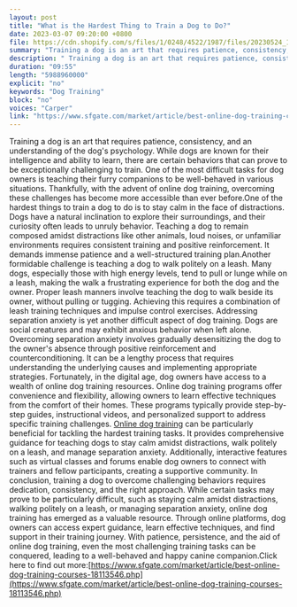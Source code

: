 ```yaml
---
layout: post
title: "What is the Hardest Thing to Train a Dog to Do?"
date: 2023-03-07 09:20:00 +0800
file: https://cdn.shopify.com/s/files/1/0248/4522/1987/files/20230524_1.mp3?v=1684895902
summary: "Training a dog is an art that requires patience, consistency, and an understanding of the dog's psychology. While dogs are known for their intelligence and ability to learn, there are certain behaviors that can prove to be exceptionally challenging to train. One of the most difficult tasks for dog owners is teaching their furry companions to be well-behaved in various situations. Thankfully, with the advent of online dog training, overcoming these challenges has become more accessible than ever before.One of the hardest things to train a dog to do is to stay calm in the face of distractions. Dogs have a natural inclination to explore their surroundings, and their curiosity often leads to unruly behavior. Teaching a dog to remain composed amidst distractions like other animals, loud noises, or unfamiliar environments requires consistent training and positive reinforcement. It demands immense patience and a well-structured training plan.Another formidable challenge is teaching a dog to walk politely on a leash. Many dogs, especially those with high energy levels, tend to pull or lunge while on a leash, making the walk a frustrating experience for both the dog and the owner. Proper leash manners involve teaching the dog to walk beside its owner, without pulling or tugging. Achieving this requires a combination of leash training techniques and impulse control exercises. Addressing separation anxiety is yet another difficult aspect of dog training. Dogs are social creatures and may exhibit anxious behavior when left alone. Overcoming separation anxiety involves gradually desensitizing the dog to the owner's absence through positive reinforcement and counterconditioning. It can be a lengthy process that requires understanding the underlying causes and implementing appropriate strategies. Fortunately, in the digital age, dog owners have access to a wealth of online dog training resources. Online dog training programs offer convenience and flexibility, allowing owners to learn effective techniques from the comfort of their homes. These programs typically provide step-by-step guides, instructional videos, and personalized support to address specific training challenges. Online dog training can be particularly beneficial for tackling the hardest training tasks. It provides comprehensive guidance for teaching dogs to stay calm amidst distractions, walk politely on a leash, and manage separation anxiety. Additionally, interactive features such as virtual classes and forums enable dog owners to connect with trainers and fellow participants, creating a supportive community. In conclusion, training a dog to overcome challenging behaviors requires dedication, consistency, and the right approach. While certain tasks may prove to be particularly difficult, such as staying calm amidst distractions, walking politely on a leash, or managing separation anxiety, online dog training has emerged as a valuable resource. Through online platforms, dog owners can access expert guidance, learn effective techniques, and find support in their training journey. With patience, persistence, and the aid of online dog training, even the most challenging training tasks can be conquered, leading to a well-behaved and happy canine companion."
description: " Training a dog is an art that requires patience, consistency, and an understanding of the dog's psychology. While dogs are known for their intelligence and ability to learn, there are certain behaviors that can prove to be exceptionally challenging to train. One of the most difficult tasks for dog owners is teaching their furry companions to be well-behaved in various situations. Thankfully, with the advent of online dog training, overcoming these challenges has become more accessible than ever before.One of the hardest things to train a dog to do is to stay calm in the face of distractions. Dogs have a natural inclination to explore their surroundings, and their curiosity often leads to unruly behavior. Teaching a dog to remain composed amidst distractions like other animals, loud noises, or unfamiliar environments requires consistent training and positive reinforcement. It demands immense patience and a well-structured training plan.Another formidable challenge is teaching a dog to walk politely on a leash. Many dogs, especially those with high energy levels, tend to pull or lunge while on a leash, making the walk a frustrating experience for both the dog and the owner. Proper leash manners involve teaching the dog to walk beside its owner, without pulling or tugging. Achieving this requires a combination of leash training techniques and impulse control exercises. Addressing separation anxiety is yet another difficult aspect of dog training. Dogs are social creatures and may exhibit anxious behavior when left alone. Overcoming separation anxiety involves gradually desensitizing the dog to the owner's absence through positive reinforcement and counterconditioning. It can be a lengthy process that requires understanding the underlying causes and implementing appropriate strategies. Fortunately, in the digital age, dog owners have access to a wealth of online dog training resources. Online dog training programs offer convenience and flexibility, allowing owners to learn effective techniques from the comfort of their homes. These programs typically provide step-by-step guides, instructional videos, and personalized support to address specific training challenges. <a href='https://www.sfgate.com/market/article/best-online-dog-training-courses-18113546.php'>Online dog training</a> can be particularly beneficial for tackling the hardest training tasks. It provides comprehensive guidance for teaching dogs to stay calm amidst distractions, walk politely on a leash, and manage separation anxiety. Additionally, interactive features such as virtual classes and forums enable dog owners to connect with trainers and fellow participants, creating a supportive community. In conclusion, training a dog to overcome challenging behaviors requires dedication, consistency, and the right approach. While certain tasks may prove to be particularly difficult, such as staying calm amidst distractions, walking politely on a leash, or managing separation anxiety, online dog training has emerged as a valuable resource. Through online platforms, dog owners can access expert guidance, learn effective techniques, and find support in their training journey. With patience, persistence, and the aid of online dog training, even the most challenging training tasks can be conquered, leading to a well-behaved and happy canine companion.Click here to find out more:<a href='https://www.sfgate.com/market/article/best-online-dog-training-courses-18113546.php'>https://www.sfgate.com/market/article/best-online-dog-training-courses-18113546.php</a> "
duration: "09:55"
length: "5988960000"
explicit: "no"
keywords: "Dog Training"
block: "no"
voices: "Carper"
link: "https://www.sfgate.com/market/article/best-online-dog-training-courses-18113546.php"
---
```


Training a dog is an art that requires patience, consistency, and an understanding of the dog's psychology. While dogs are known for their intelligence and ability to learn, there are certain behaviors that can prove to be exceptionally challenging to train. One of the most difficult tasks for dog owners is teaching their furry companions to be well-behaved in various situations. Thankfully, with the advent of online dog training, overcoming these challenges has become more accessible than ever before.One of the hardest things to train a dog to do is to stay calm in the face of distractions. Dogs have a natural inclination to explore their surroundings, and their curiosity often leads to unruly behavior. Teaching a dog to remain composed amidst distractions like other animals, loud noises, or unfamiliar environments requires consistent training and positive reinforcement. It demands immense patience and a well-structured training plan.Another formidable challenge is teaching a dog to walk politely on a leash. Many dogs, especially those with high energy levels, tend to pull or lunge while on a leash, making the walk a frustrating experience for both the dog and the owner. Proper leash manners involve teaching the dog to walk beside its owner, without pulling or tugging. Achieving this requires a combination of leash training techniques and impulse control exercises. Addressing separation anxiety is yet another difficult aspect of dog training. Dogs are social creatures and may exhibit anxious behavior when left alone. Overcoming separation anxiety involves gradually desensitizing the dog to the owner's absence through positive reinforcement and counterconditioning. It can be a lengthy process that requires understanding the underlying causes and implementing appropriate strategies. Fortunately, in the digital age, dog owners have access to a wealth of online dog training resources. Online dog training programs offer convenience and flexibility, allowing owners to learn effective techniques from the comfort of their homes. These programs typically provide step-by-step guides, instructional videos, and personalized support to address specific training challenges. [Online dog training](https://www.sfgate.com/market/article/best-online-dog-training-courses-18113546.php) can be particularly beneficial for tackling the hardest training tasks. It provides comprehensive guidance for teaching dogs to stay calm amidst distractions, walk politely on a leash, and manage separation anxiety. Additionally, interactive features such as virtual classes and forums enable dog owners to connect with trainers and fellow participants, creating a supportive community. In conclusion, training a dog to overcome challenging behaviors requires dedication, consistency, and the right approach. While certain tasks may prove to be particularly difficult, such as staying calm amidst distractions, walking politely on a leash, or managing separation anxiety, online dog training has emerged as a valuable resource. Through online platforms, dog owners can access expert guidance, learn effective techniques, and find support in their training journey. With patience, persistence, and the aid of online dog training, even the most challenging training tasks can be conquered, leading to a well-behaved and happy canine companion.Click here to find out more:[https://www.sfgate.com/market/article/best-online-dog-training-courses-18113546.php](https://www.sfgate.com/market/article/best-online-dog-training-courses-18113546.php)
